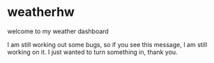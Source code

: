 # weatherhw

welcome to my weather dashboard

I am still working out some bugs, so if you see this message, I am still working on it. I just wanted to turn something in, thank you.

